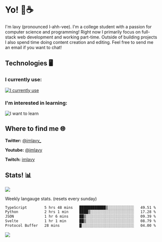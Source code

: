 # Yo! 🦊☕

I'm lavy (pronounced l-ahh-vee). I'm a college student with a passion for computer science and programming! Right now I primarily focus on full-stack web development and working part-time. Outside of building projects I also spend time doing content creation and editing. Feel free to send me an email if you want to chat!


## Technologies 🖥️

### I currently use:
[![I currently use](https://skillicons.dev/icons?i=ts,react,nextjs,nodejs,python,django,svelte,aws,emotion,electron,vite,styledcomponents,vercel,figma,github,vscode,mongo,docker,linux,ps,pr,ae&perline=8)](https://skillicons.dev)
### I'm interested in learning:
![I want to learn](https://skillicons.dev/icons?i=graphql,apollo,nginx,redis,threejs,supabase,astro&perline=8)

## Where to find me 🌐

**Twitter:** [@imlavy_](https://twitter.com/@imlavy_)

**Youtube:** [@imlavy](https://youtube.com/@imlavy)

**Twitch:** [imlavy](https://twitch.tv/imlavy)

## Stats! 📊
[![](https://visitcount.itsvg.in/api?id=lavyyy&icon=0&color=11)](https://visitcount.itsvg.in)

Weekly langauge stats. (resets every sunday)
<!--START_SECTION:waka-->

```txt
TypeScript        5 hrs 48 mins   ████████████▒░░░░░░░░░░░░   49.51 %
Python            2 hrs 1 min     ████▒░░░░░░░░░░░░░░░░░░░░   17.28 %
JSON              1 hr 6 mins     ██▒░░░░░░░░░░░░░░░░░░░░░░   09.39 %
Svelte            1 hr 1 min      ██▒░░░░░░░░░░░░░░░░░░░░░░   08.79 %
Protocol Buffer   28 mins         █░░░░░░░░░░░░░░░░░░░░░░░░   04.00 %
```

<!--END_SECTION:waka-->

![](https://github-readme-stats.vercel.app/api?username=lavyyy&theme=midnight-purple&hide_border=true&include_all_commits=true&count_private=true)

